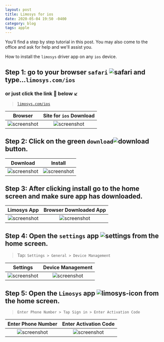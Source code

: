 ```yaml
---
layout: post
title: Limosys for ios
date: 2020-05-04 19:50 -0400
category: blog
tags: apple
---
```


You’ll find a step by step tutorial in this post. You may also come to the office and ask for help and we'll assist you.

How to install the `limosys` driver app on any `ios` device.

## Step 1: go to your browser `safari` ![safari]({{site.baseurl}}/images/icons8-safari.png) and type...`limosys.com/ios`

### or just click the link :link: below :arrow_lower_left:

> [`limosys.com/ios`](https://limosys.com/ios)

Browser             | Site for `ios` Download
:-------------------------:|:-------------------------:
![screenshot]({{site.baseurl}}/images/browser.png) | ![screenshot]({{site.baseurl}}/images/download.png)

## Step 2: Click on the green `download`![download]({{site.baseurl}}/images/icons8-download.png) button.

Download             | Install
:-------------------------:|:-------------------------:
![screenshot]({{site.baseurl}}/images/download.png) | ![screenshot]({{site.baseurl}}/images/install.png)

## Step 3: After clicking install go to the home screen and make sure app has downloaded.   

Limosys App             |  Browser Downloaded App
:-------------------------:|:-------------------------:
![screenshot]({{site.baseurl}}/images/limosys-app.png) | ![screenshot]({{site.baseurl}}/images/limosys-un.png)

## Step 4: Open the `settings` app ![settings]({{site.baseurl}}/images/icons8-settings.png) from the home screen.
> Tap: `Settings > General > Device Management`

Settings             | Device Management
:-------------------------:|:-------------------------:
![screenshot]({{site.baseurl}}/images/settings.png) | ![screenshot]({{site.baseurl}}/images/dv-management.png)

## Step 5: Open the `Limosys` app ![limosys-icon]({{site.baseurl}}/images/limosys-icon.png) from the home screen.
> `Enter Phone Number > Tap Sign in > Enter Activation Code`

Enter Phone Number             | Enter Activation Code
:-------------------------:|:-------------------------:
![screenshot]({{site.baseurl}}/images/limosys-phnum.png) | ![screenshot]({{site.baseurl}}/images/limosys-code.png)
